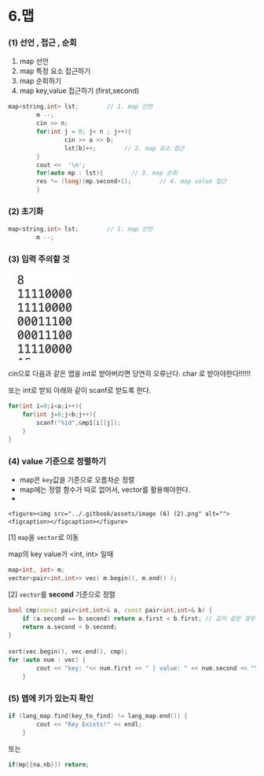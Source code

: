 # 6.맵



### (1) 선언 , 접근 , 순회

1. map 선언
2. map 특정 요소 접근하기&#x20;
3. map 순회하기
4. map key,value 접근하기 (first,second)

```cpp
map<string,int> lst;        // 1. map 선언
        m --;
        cin >> n;
        for(int j = 0; j< n ; j++){
                cin >> a >> b;
                lst[b]++;        // 2. map 요소 접근
        }
        cout <<  '\n';
        for(auto mp : lst){        // 3. map 순회
        res *= (long)(mp.second+1);        // 4. map value 접근
        }
```

### (2) 초기화

```cpp
map<string,int> lst;        // 1. map 선언
        m --;
```

### (3) 입력 주의할 것

![](<../.gitbook/assets/image (3) (2).png>)

cin으로 다음과 같은 맵을 int로 받아버리면 당연히 오류난다. char 로 받아야한다!!!!!!

또는 int로 받되 아래와 같이 scanf로 받도록 한다.

```cpp
for(int i=0;i<a;i++){
    for(int j=0;j<b;j++){
        scanf("%1d",&mp1[i][j]);
    }
}
```

### (4) value 기준으로 정렬하기

* map은 `key`값을 기준으로 오름차순 정렬
* map에는 정렬 함수가 따로 없어서, vector를 활용해야한다.
*

    <figure><img src="../.gitbook/assets/image (6) (2).png" alt=""><figcaption></figcaption></figure>



\[1] `map`을 `vector`로 이동

map의 key value가 \<int, int> 일때

```cpp
map<int, int> m;
vector<pair<int,int>> vec( m.begin(), m.end() );
```

\[2] `vector`를 **second** 기준으로 정렬

```cpp
bool cmp(const pair<int,int>& a, const pair<int,int>& b) {
	if (a.second == b.second) return a.first < b.first; // 값이 같은 경우에도 어떻게 비교 진행할건지 정할 수 있다.
	return a.second < b.second;
}

sort(vec.begin(), vec.end(), cmp);
for (auto num : vec) {
		cout << "key: "<< num.first << " | value: " << num.second << "\n";
	}

```

### (5) 맵에 키가 있는지 확인

```cpp
if (lang_map.find(key_to_find) != lang_map.end()) {
        cout << "Key Exists!" << endl;
    }
```

또는

```cpp
if(mp[{na,nb}]) return;
```
